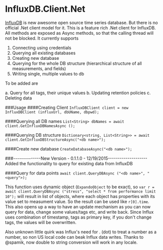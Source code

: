 # InfluxDB.Client.Net
[InfluxDB](http://influxdb.com) is new awesome open source time series database. But there is no official .Net client model for it. This is a feature rich .Net client for InfluxDB. All methods are exposed as Async methods, so that the calling thread will not be blocked. 
It currently supports

1.	Connecting using credentials
2.	Querying all existing databases
3.	Creating new database
4.	Querying for the whole DB structure (hierarchical structure of all measurements, and fields)
5.	Writing single, multiple values to db

To be added are

a.	Query for all tags, their unique values
b.	Updating retention policies
c.	Deleting data 

###Usage
####Creating Client
`InfluxDBClient client = new InfluxDBClient (influxUrl, dbUName, dbpwd);`

####Querying all DB names
`List<String> dbNames = await client.GetInfluxDBNamesAsync ();`

####Querying DB structure
`Dictionary<string, List<String>> = await client.GetInfluxDBStructureAsync("<db name>");`

####Create new database
`CreateDatabaseAsync("<db name>");`

###--------------New Version - 0.1.1.0 - 12/19/2015--------------------
Added the functionality to query for existing data from InfluxDB

####Query for data points
`await client.QueryDBAsync ("<db name>", "<query">);`

This function uses dynamic object (`ExpandoObject` to be exact), so `var r = await client.QueryDBAsync ("stress", "select * from performance limit 10");` will result in list of objects, where each object has properties with its value set to measument value.
So the result can be used like `r[0].time`. This also opens up a way to have an update mechanism as you can now query for data, change some values/tags etc, and write back. Since Influx uses combination of timestamp, tags as primary key, if you don't change tags, the values will be overwritten.

Also unknown little quirk was Influx's need for . (dot) to treat a number as a number, so non US local code can beak Influx data writes. Thanks to @spamik, now double to string conversion will work in any locale.

